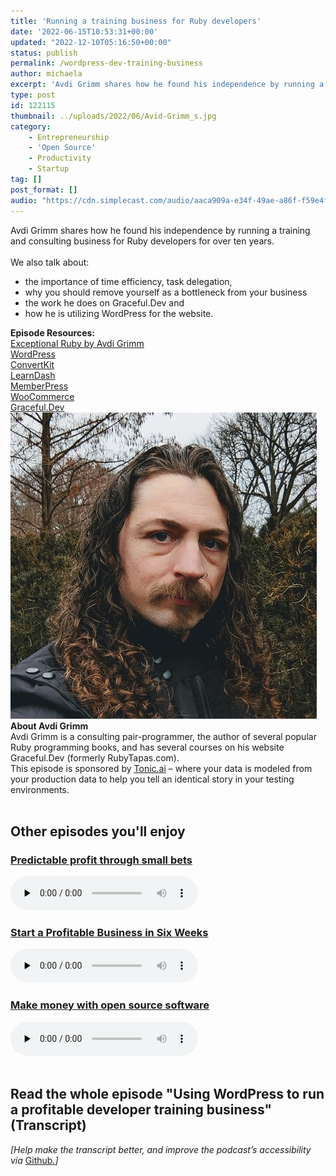 ```yaml
---
title: 'Running a training business for Ruby developers'
date: '2022-06-15T10:53:31+00:00'
updated: "2022-12-10T05:16:50+00:00"
status: publish
permalink: /wordpress-dev-training-business
author: michaela
excerpt: 'Avdi Grimm shares how he found his independence by running a training and consulting business.'
type: post
id: 122115
thumbnail: ../uploads/2022/06/Avid-Grimm_s.jpg
category:
    - Entrepreneurship
    - 'Open Source'
    - Productivity
    - Startup
tag: []
post_format: []
audio: "https://cdn.simplecast.com/audio/aaca909a-e34f-49ae-a86f-f59e4fa807f0/episodes/2e4ccaa8-a370-4fd3-b676-8df74ac4bb34/audio/aa0a552b-2390-4064-b0ce-f35e3227ade0/default_tc.mp3"
---
```


<div class="episode-about">
Avdi Grimm shares how he found his independence by running a training and consulting business for Ruby developers for over ten years.
<br/> <br/>We also talk about:
<ul>
<li> the importance of time efficiency, task delegation,</li>
<li> why you should remove yourself as a bottleneck from your business</li>
<li> the work he does on Graceful.Dev and</li>
<li> how he is utilizing WordPress for the website.</li>

</ul>
</div>
<div class=" episode-links">
<b>Episode Resources:</b><br/>
<a href="https://store.avdi.codes/l/NWtnk">Exceptional Ruby by Avdi Grimm</a><br/>
<a href="https://wordpress.org/download/">WordPress</a><br/>
<a href="https://convertkit.com/">ConvertKit</a><br/>
<a href="http://learndash.com">LearnDash</a><br/>
<a href="https://memberpress.com/">MemberPress</a><br/>
<a href="https://woocommerce.com/">WooCommerce</a><br/>
<a href="https://graceful.dev/">Graceful.Dev</a><br/>

</div>


<div class="row pt-2 align-items-center">
<div class="col-4 guest-picture">
<img src="../uploads/2022/06/Avid-Grimm_s.jpg" alt="Picture of Avdi Grimm"/>
</div>
<div class="col-8 guest-about">
<b>About Avdi Grimm</b><br/>
Avdi Grimm is a consulting pair-programmer, the author of several popular Ruby programming books, and has several courses on his website Graceful.Dev (formerly RubyTapas.com).
</div>
</div>

<div class="sponsorship">
This episode is sponsored by <a href="https://www.tonic.ai/?ref=se-unlocked">Tonic.ai</a> – where your data is modeled from your production data to help you tell an identical story in your testing environments.
</div> 
<br/>
<div>
  <h2>Other episodes you'll enjoy</h2>
    <div class="row-md-6">
      <div class="row g-0 border rounded overflow-hidden flex-md-row mb-4 shadow-sm h-md-250 position-relative">
          <div class="col p-4 d-flex flex-column position-static">
            <h3 class="mb-0"><a href="https://www.software-engineering-unlocked.com/entrepreneurship-developer/">Predictable profit through small bets</a></h3>
  <audio controls preload="none">
                <source src="https://cdn.simplecast.com/audio/aaca909a-e34f-49ae-a86f-f59e4fa807f0/episodes/3af1fd1a-6611-46c4-b4d5-018f32e66e40/audio/b20977cc-47fa-4612-b86a-4fcc06f7a8cd/default_tc.mp3" />
              </audio>
          </div>
        </div>
      </div>
    <div class="row-md-6">
      <div class="row g-0 border rounded overflow-hidden flex-md-row mb-4 shadow-sm h-md-250 position-relative">
          <div class="col p-4 d-flex flex-column position-static">
            <h3 class="mb-0"><a href="https://www.software-engineering-unlocked.com/episode-12-profitable-business-courtland-allen/">Start a Profitable Business in Six Weeks</a></h3>
  <audio controls preload="none">
                <source src="https://cdn.simplecast.com/audio/aaca90/aaca909a-e34f-49ae-a86f-f59e4fa807f0/c20424de-dfb3-4ff2-871e-0e64f6809511/courtland-allen-ready_tc.mp3" />
              </audio>
          </div>
        </div>
      </div>
      <div class="row-md-6">
      <div class="row g-0 border rounded overflow-hidden flex-md-row mb-4 shadow-sm h-md-250 position-relative">
          <div class="col p-4 d-flex flex-column position-static">
            <h3 class="mb-0"><a href="https://www.software-engineering-unlocked.com/money-open-source-software/">Make money with open source software</a></h3>
  <audio controls preload="none">
                <source src="https://cdn.simplecast.com/audio/aaca909a-e34f-49ae-a86f-f59e4fa807f0/episodes/98d66118-0875-475b-ba50-3abd85d02b37/audio/afcb8826-5dc4-4a29-95d3-b0cfe1d9cb30/default_tc.mp3" />
              </audio>
          </div>
        </div>
      </div>
</div>
<br/>

## Read the whole episode "Using WordPress to run a profitable developer training business" (Transcript)

_\[Help make the transcript better, and improve the podcast’s accessibility via_ [Github](https://github.com/mgreiler/se-unlocked/tree/master/Transcripts)_[.](https://github.com/mgreiler/se-unlocked/tree/master/Transcripts)\]_
